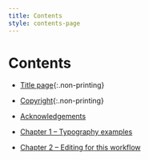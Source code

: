 ```yaml
---
title: Contents
style: contents-page
---
```


# Contents

*	[Title page](0-1-titlepage.html){:.non-printing}
*	[Copyright](0-2-copyright.html){:.non-printing}
*	[Acknowledgements](0-4-acknowledgements.html#acknowledgements)

*	[Chapter 1 – Typography examples](1.html#chapter-1-typography-examples)
*	[Chapter 2 – Editing for this workflow](2.html#chapter-2-editing-for-this-workflow)
